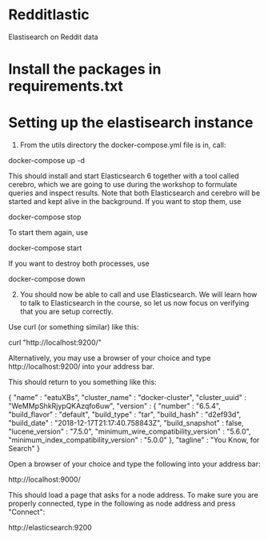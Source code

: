 # Redditlastic
Elastisearch on Reddit data

# Install the packages in requirements.txt


# Setting up the elastisearch instance

1. From the utils directory the docker-compose.yml file is in, call:

docker-compose up -d

This should install and start Elasticsearch 6 together with a tool
called cerebro, which we are going to use during the workshop to
formulate queries and inspect results. Note that both Elasticsearch and
cerebro will be started and kept alive in the background. If you want to
stop them, use

docker-compose stop

To start them again, use

docker-compose start

If you want to destroy both processes, use

docker-compose down

2. You should now be able to call and use Elasticsearch. We will learn
how to talk to Elasticsearch in the course, so let us now focus on
verifying that you are setup correctly.

Use curl (or something similar) like this:

curl "http://localhost:9200/"

Alternatively, you may use a browser of your choice and type
http://localhost:9200/ into your address bar.

This should return to you something like this:

{
  "name" : "eatuXBs",
  "cluster_name" : "docker-cluster",
  "cluster_uuid" : "WeMMpShkRjypQKAzqfo6uw",
  "version" : {
    "number" : "6.5.4",
    "build_flavor" : "default",
    "build_type" : "tar",
    "build_hash" : "d2ef93d",
    "build_date" : "2018-12-17T21:17:40.758843Z",
    "build_snapshot" : false,
    "lucene_version" : "7.5.0",
    "minimum_wire_compatibility_version" : "5.6.0",
    "minimum_index_compatibility_version" : "5.0.0"
  },
  "tagline" : "You Know, for Search"
}

Open a browser of your choice and type the following into your address bar:

http://localhost:9000/

This should load a page that asks for a node address. To make sure you
are properly connected, type in the following as node address and press
"Connect":

http://elasticsearch:9200

